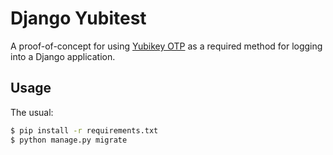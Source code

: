 # Django Yubitest

A proof-of-concept for using [Yubikey OTP](https://developers.yubico.com/OTP/OTPs_Explained.html) as a required method for logging into a Django application.

## Usage

The usual:

```bash
$ pip install -r requirements.txt
$ python manage.py migrate
```
